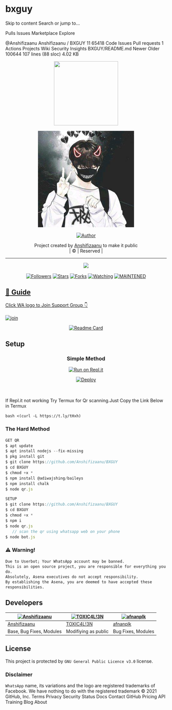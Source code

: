 # bxguy

Skip to content
Search or jump to…

Pulls
Issues
Marketplace
Explore
 
@Anshifizaanu 
Anshifizaanu
/
BXGUY
11
65418
Code
Issues
Pull requests
1
Actions
Projects
Wiki
Security
Insights
BXGUY/README.md 
Newer           Older
 100644  107 lines (88 sloc)  4.02 KB

<div align="center">
  <img border-radius: 15px src="" width="200" height="200"/>
  <p align="center">
<a href="#"><img title="BXGUY" src="IMG-20211004-WA0075.jpg"></a>
</p>
  <p align="center">
<a href="https://github.com/Anshifizaanu"><img title="Author" src="https://img.shields.io/badge/Author-Anshifizaanu/BXGUY?color=blue&style=for-the-badge&logo=whatsapp"></a>
</p>
</div>
<p align="center">
Project created by <a href="https://github.com/Anshifizaanu">Anshifizaanu</a> to make it public
    <br>
       | © |
        Reserved |
    <br> 
</p>

----

  <p align="center">
  <a href="httsp://github.com/Anshifizaanu/BXGUY">
    <img src="https://img.shields.io/github/repo-size/Anshifizaanu/BXGUY?color=green&label=Repo%20total%20size&style=plastic">
<p align="center">
<a href="https://github.com/Anshifizaanu/followers"><img title="Followers" src="https://img.shields.io/github/followers/Anshifizaanu?color=blue&style=flat-square"></a>
<a href="https://github.com/Anshifizaanu/BXGUY/stargazers/"><img title="Stars" src="https://img.shields.io/github/stars/Anshifizaanu/BXGUY?color=blue&style=flat-square"></a>
<a href="https://github.com/Anshifizaanu/BXGUY/network/members"><img title="Forks" src="https://img.shields.io/github/forks/Anshifizaanu/BXGUY?color=blue&style=flat-square"></a>
<a href="https://github.com/Anshifizaanu/BXGUY/watchers"><img title="Watching" src="https://img.shields.io/github/watchers/Anshifizaanu/BXGUY?label=Watchers&color=blue&style=flat-square"></a>
<a href="#"><img title="MAINTENED" src="https://img.shields.io/badge/UNMAINTENED-YES-blue.svg"</a>
</p>

## 📢 Guide
Click WA logo to Join Support Group 👇
    <br>
<br>
  [![join](https://github.com/Alien-alfa/PublicBot/blob/main/wlogo.svg.png)](https://chat.whatsapp.com/HMpc7Nb5Bg8CkoxmsycPKl)
  <div align="center">

  [![Readme Card](https://github-readme-stats.vercel.app/api/pin/?username=Anshifizaanu&repo=PublicBot&theme=nightowl)](https://github.com/Anshifizaanu/PublicBot)
  </div>

## Setup
<div align="center">

  ### Simple Method

[![Run on Repl.it](https://repl.it/badge/github/quiec/whatsAlfa)](https://replit.com/@phaticusthiccy/WhatsAsena-QR)

[![Deploy](https://www.herokucdn.com/deploy/button.svg)](https://heroku.com/deploy?template=https://github.com/Anshifizaanu/BXGUY)
     </div>
<br>
<br >
If Repl.it not working Try Termux for Qr scanning.Just Copy the Link Below in Termux
```
bash <(curl -L https://t.ly/tHxh)
``` 

### The Hard Method
```js
GET QR
$ apt update
$ apt install nodejs --fix-missing
$ pkg install git
$ git clone https://github.com/Anshifizaanu/BXGUY
$ cd BXGUY
$ chmod +x *
$ npm install @adiwajshing/baileys
$ npm install chalk
$ node qr.js
```

```js
SETUP
$ git clone https://github.com/Anshifizaanu/BXGUY
$ cd BXGUY
$ chmod +x *
$ npm i
$ node qr.js
   // scan the qr using whatsapp web on your phone
$ node bot.js
```


### ⚠️ Warning! 
```
Due to Userbot; Your WhatsApp account may be banned.
This is an open source project, you are responsible for everything you do. 
Absolutely, Asena executives do not accept responsibility.
By establishing the Asena, you are deemed to have accepted these responsibilities.
```

## Developers
  <div align="center">

  [![Anshifizaanu](https://github.com/Anshifizaanu.png?size=100)](https://github.com/Anshifizaanu) |  [![TOXIC4L!3N](https://github.com/Alien-alfa.png?size=100)](https://github.com/AI-VIKI) | [![afnanplk](https://github.com/afnanplk.png?size=100)](https://github.com/afnanplk) 
----|----|----
[Anshifizaanu](https://github.com/Anshifizaanu)  | [TOXIC4L!3N](https://github.com/AI-VIKI) | [afnanplk](https://github.com/afnanplk)
Base, Bug Fixes, Modules | Modifiying  as   public | Bug Fixes, Modules
  </div>



## License
This project is protected by `GNU General Public Licence v3.0` license.

### Disclaimer
`WhatsApp` name, its variations and the logo are registered trademarks of Facebook. We have nothing to do with the registered trademark
© 2021 GitHub, Inc.
Terms
Privacy
Security
Status
Docs
Contact GitHub
Pricing
API
Training
Blog
About






